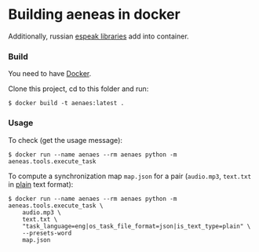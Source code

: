 # Building aeneas in docker

Additionally, russian [espeak libraries](https://espeak.sourceforge.net/data/) add into container.

### Build

You need to have [Docker](https://docs.docker.com/engine/install/).

Clone this project, cd to this folder and run:
```
$ docker build -t aenaes:latest .
```

### Usage

To check (get the usage message):

```
$ docker run --name aenaes --rm aenaes python -m aeneas.tools.execute_task
```

To compute a synchronization map `map.json` for a pair (`audio.mp3`, `text.txt` in [plain](http://www.readbeyond.it/aeneas/docs/textfile.html#aeneas.textfile.TextFileFormat.PLAIN) text format):

```
$ docker run --name aenaes --rm aenaes python -m aeneas.tools.execute_task \
    audio.mp3 \
    text.txt \
    "task_language=eng|os_task_file_format=json|is_text_type=plain" \
	--presets-word
    map.json
```
